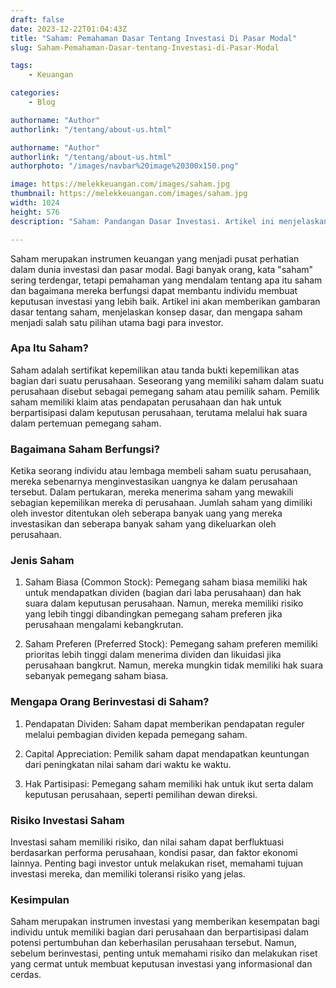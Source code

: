 ```yaml
---
draft: false
date: 2023-12-22T01:04:43Z
title: "Saham: Pemahaman Dasar Tentang Investasi Di Pasar Modal"
slug: Saham-Pemahaman-Dasar-tentang-Investasi-di-Pasar-Modal

tags:
    - Keuangan

categories:
    - Blog

authorname: "Author"
authorlink: "/tentang/about-us.html"

authorname: "Author"
authorlink: "/tentang/about-us.html"
authorphoto: "/images/navbar%20image%20300x150.png"

image: https://melekkeuangan.com/images/saham.jpg
thumbnail: https://melekkeuangan.com/images/saham.jpg
width: 1024
height: 576
description: "Saham: Pandangan Dasar Investasi. Artikel ini menjelaskan konsep dasar saham, peran pemilik saham, jenis saham, dan mengapa saham menjadi pilihan investasi, disertai risiko dan keuntungan. Keputusan investasi yang bijak memerlukan pemahaman mendalam."

---
```

Saham merupakan instrumen keuangan yang menjadi pusat perhatian dalam dunia investasi dan pasar modal. Bagi banyak orang, kata "saham" sering terdengar, tetapi pemahaman yang mendalam tentang apa itu saham dan bagaimana mereka berfungsi dapat membantu individu membuat keputusan investasi yang lebih baik. Artikel ini akan memberikan gambaran dasar tentang saham, menjelaskan konsep dasar, dan mengapa saham menjadi salah satu pilihan utama bagi para investor.

### Apa Itu Saham?

Saham adalah sertifikat kepemilikan atau tanda bukti kepemilikan atas bagian dari suatu perusahaan. Seseorang yang memiliki saham dalam suatu perusahaan disebut sebagai pemegang saham atau pemilik saham. Pemilik saham memiliki klaim atas pendapatan perusahaan dan hak untuk berpartisipasi dalam keputusan perusahaan, terutama melalui hak suara dalam pertemuan pemegang saham.

### Bagaimana Saham Berfungsi?

Ketika seorang individu atau lembaga membeli saham suatu perusahaan, mereka sebenarnya menginvestasikan uangnya ke dalam perusahaan tersebut. Dalam pertukaran, mereka menerima saham yang mewakili sebagian kepemilikan mereka di perusahaan. Jumlah saham yang dimiliki oleh investor ditentukan oleh seberapa banyak uang yang mereka investasikan dan seberapa banyak saham yang dikeluarkan oleh perusahaan.

### Jenis Saham

1. Saham Biasa (Common Stock): Pemegang saham biasa memiliki hak untuk mendapatkan dividen (bagian dari laba perusahaan) dan hak suara dalam keputusan perusahaan. Namun, mereka memiliki risiko yang lebih tinggi dibandingkan pemegang saham preferen jika perusahaan mengalami kebangkrutan.

2. Saham Preferen (Preferred Stock): Pemegang saham preferen memiliki prioritas lebih tinggi dalam menerima dividen dan likuidasi jika perusahaan bangkrut. Namun, mereka mungkin tidak memiliki hak suara sebanyak pemegang saham biasa.

### Mengapa Orang Berinvestasi di Saham?

1. Pendapatan Dividen: Saham dapat memberikan pendapatan reguler melalui pembagian dividen kepada pemegang saham.

2. Capital Appreciation: Pemilik saham dapat mendapatkan keuntungan dari peningkatan nilai saham dari waktu ke waktu.

3. Hak Partisipasi: Pemegang saham memiliki hak untuk ikut serta dalam keputusan perusahaan, seperti pemilihan dewan direksi.

### Risiko Investasi Saham

Investasi saham memiliki risiko, dan nilai saham dapat berfluktuasi berdasarkan performa perusahaan, kondisi pasar, dan faktor ekonomi lainnya. Penting bagi investor untuk melakukan riset, memahami tujuan investasi mereka, dan memiliki toleransi risiko yang jelas.

### Kesimpulan

Saham merupakan instrumen investasi yang memberikan kesempatan bagi individu untuk memiliki bagian dari perusahaan dan berpartisipasi dalam potensi pertumbuhan dan keberhasilan perusahaan tersebut. Namun, sebelum berinvestasi, penting untuk memahami risiko dan melakukan riset yang cermat untuk membuat keputusan investasi yang informasional dan cerdas.